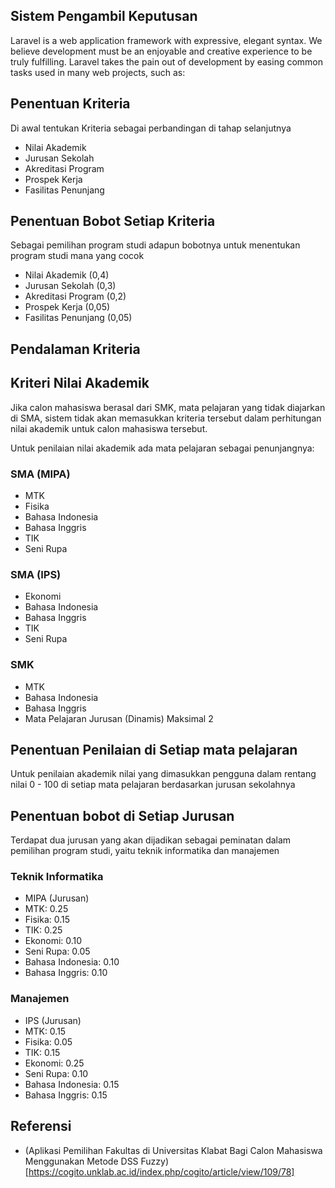 
## Sistem Pengambil Keputusan

Laravel is a web application framework with expressive, elegant syntax. We believe development must be an enjoyable and creative experience to be truly fulfilling. Laravel takes the pain out of development by easing common tasks used in many web projects, such as:

## Penentuan Kriteria

Di awal tentukan Kriteria sebagai perbandingan di tahap selanjutnya

- Nilai Akademik
- Jurusan Sekolah
- Akreditasi Program
- Prospek Kerja
- Fasilitas Penunjang

## Penentuan Bobot Setiap Kriteria

Sebagai pemilihan program studi adapun bobotnya untuk menentukan program studi mana yang cocok

- Nilai Akademik (0,4)
- Jurusan Sekolah (0,3)
- Akreditasi Program (0,2)
- Prospek Kerja (0,05)
- Fasilitas Penunjang (0,05)

## Pendalaman Kriteria

## Kriteri Nilai Akademik

Jika calon mahasiswa berasal dari SMK, mata pelajaran yang tidak diajarkan di SMA, sistem tidak akan memasukkan kriteria tersebut dalam perhitungan nilai akademik untuk calon mahasiswa tersebut.

Untuk penilaian nilai akademik ada mata pelajaran sebagai penunjangnya:

### SMA (MIPA)
- MTK
- Fisika
- Bahasa Indonesia
- Bahasa Inggris
- TIK
- Seni Rupa

### SMA (IPS)

- Ekonomi
- Bahasa Indonesia
- Bahasa Inggris
- TIK
- Seni Rupa

### SMK

- MTK
- Bahasa Indonesia
- Bahasa Inggris
- Mata Pelajaran Jurusan (Dinamis) Maksimal 2

## Penentuan Penilaian di Setiap mata pelajaran

Untuk penilaian akademik nilai yang dimasukkan pengguna dalam rentang nilai 0 - 100 di setiap mata pelajaran berdasarkan jurusan sekolahnya


## Penentuan bobot di Setiap Jurusan

Terdapat dua jurusan yang akan dijadikan sebagai peminatan dalam pemilihan program studi, yaitu teknik informatika dan manajemen

### Teknik Informatika

- MIPA (Jurusan)
- MTK: 0.25
- Fisika: 0.15
- TIK: 0.25
- Ekonomi: 0.10
- Seni Rupa: 0.05
- Bahasa Indonesia: 0.10
- Bahasa Inggris: 0.10

### Manajemen

- IPS (Jurusan)
- MTK: 0.15
- Fisika: 0.05
- TIK: 0.15
- Ekonomi: 0.25
- Seni Rupa: 0.10
- Bahasa Indonesia: 0.15
- Bahasa Inggris: 0.15

## Referensi 

- (Aplikasi Pemilihan Fakultas di Universitas Klabat Bagi Calon Mahasiswa Menggunakan Metode DSS Fuzzy) [https://cogito.unklab.ac.id/index.php/cogito/article/view/109/78]
